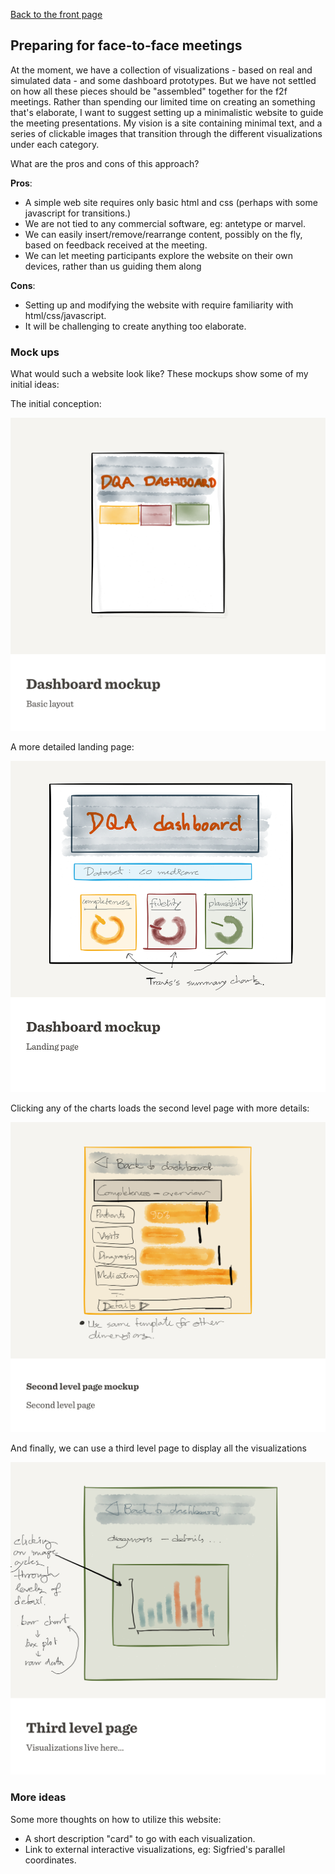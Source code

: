 [Back to the front page](README.md)

## Preparing for face-to-face meetings

At the moment, we have a collection of visualizations - based on real and simulated data - and some dashboard prototypes. But we have not settled on how all these pieces should be "assembled" together for the f2f meetings. Rather than spending our limited time on creating an something that's elaborate, I want to suggest setting up a minimalistic website to guide the meeting  presentations. My vision is a site containing minimal text, and a series of clickable images that transition through the different visualizations under each category.

What are the pros and cons of this approach?

**Pros**:

- A simple web site requires only basic html and css (perhaps with some javascript for transitions.)
- We are not tied to any commercial software, eg: antetype or marvel.
- We can easily insert/remove/rearrange content, possibly on the fly, based on feedback received at the meeting.
- We can let meeting participants explore the website on their own devices, rather than us guiding them along

**Cons**:

- Setting up and modifying the website with require familiarity with html/css/javascript.
- It will be challenging to create anything too elaborate.

### Mock ups

What would such a website look like? These mockups show some of my initial ideas:

The initial conception:

![](sketches/dashboard-mockup-1.png)

A more detailed landing page:

![](sketches/dashboard-mockup-2.png)

Clicking any of the charts loads the second level page with more details:

![](sketches/dashboard-mockup-3.png)

And finally, we can use a third level page to display all the visualizations

![](sketches/dashboard-mockup-4.png)

### More ideas

Some more thoughts on how to utilize this website:
- A short description "card" to go with each visualization.
- Link to external interactive visualizations, eg: Sigfried's parallel coordinates.

